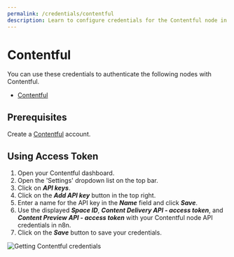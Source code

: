 ```yaml
---
permalink: /credentials/contentful
description: Learn to configure credentials for the Contentful node in n8n
---
```


# Contentful

You can use these credentials to authenticate the following nodes with Contentful.
- [Contentful](../../nodes-library/nodes/Contentful/README.md)

## Prerequisites

Create a [Contentful](https://www.contentful.com/) account.

## Using Access Token

1. Open your Contentful dashboard.
2. Open the 'Settings' dropdown list on the top bar.
3. Click on ***API keys***.
4. Click on the ***Add API key*** button in the top right.
5. Enter a name for the API key in the ***Name*** field and click ***Save***.
6. Use the displayed ***Space ID***, ***Content Delivery API - access token***, and ***Content Preview API - access token*** with your Contentful node API credentials in n8n.
7. Click on the ***Save*** button to save your credentials.

![Getting Contentful credentials](./using-api-key.gif)
